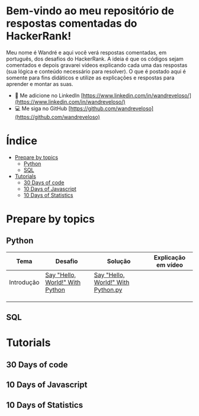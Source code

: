 <!---
Editor de markdown: https://stackedit.io/
 --->
# Bem-vindo ao meu repositório de respostas comentadas do HackerRank!

Meu nome é Wandré e aqui você verá respostas comentadas, em português, dos desafios do HackerRank.
A ideia é que os códigos sejam comentados e depois gravarei vídeos explicando cada uma das respostas (sua lógica e conteúdo necessário para resolver).
O que é postado aqui é somente para fins didáticos e utilize as explicações e respostas para aprender e montar as suas.
- 📄 Me adicione no LinkedIn [https://www.linkedin.com/in/wandreveloso/](https://www.linkedin.com/in/wandreveloso/)
- 💻 Me siga no GitHub [https://github.com/wandreveloso](https://github.com/wandreveloso)


# Índice

 - [Prepare by topics](https://github.com/wandreveloso/HackerRank/edit/main/README.md#prepare-by-topics)
	 - [Python](https://github.com/wandreveloso/HackerRank/edit/main/README.md#python)
	 - [SQL](https://github.com/wandreveloso/HackerRank/edit/main/README.md#sql)
 - [Tutorials](https://github.com/wandreveloso/HackerRank/edit/main/README.md#tutorials)
	 - [30 Days of code](https://github.com/wandreveloso/HackerRank/edit/main/README.md#30-days-of-code)
	 - [10 Days of Javascript](https://github.com/wandreveloso/HackerRank/edit/main/README.md#10-days-of-javascript)
	 - [10 Days of Statistics](https://github.com/wandreveloso/HackerRank/edit/main/README.md#10-days-of-statistics)

# Prepare by topics

## Python
| Tema | Desafio | Solução | Explicação em vídeo |
|--|--|--|--|
|Introdução|[Say "Hello, World!" With Python](https://www.hackerrank.com/challenges/py-hello-world?isFullScreen=true)|  [Say "Hello, World!" With Python.py](https://github.com/wandreveloso/HackerRank/blob/main/py-hello-world.py)||
|  |  |  |  |
|  |  |  |  |
|  |  |  |  |


## SQL


# Tutorials

## 30 Days of code

## 10 Days of Javascript

## 10 Days of Statistics


